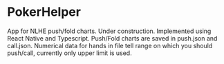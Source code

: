 # PokerHelper
App for NLHE push/fold charts. Under construction.
Implemented using React Native and Typescript.
Push/Fold charts are saved in push.json and call.json.
Numerical data for hands in file tell range on which you should push/call, currently only upper limit is used.
